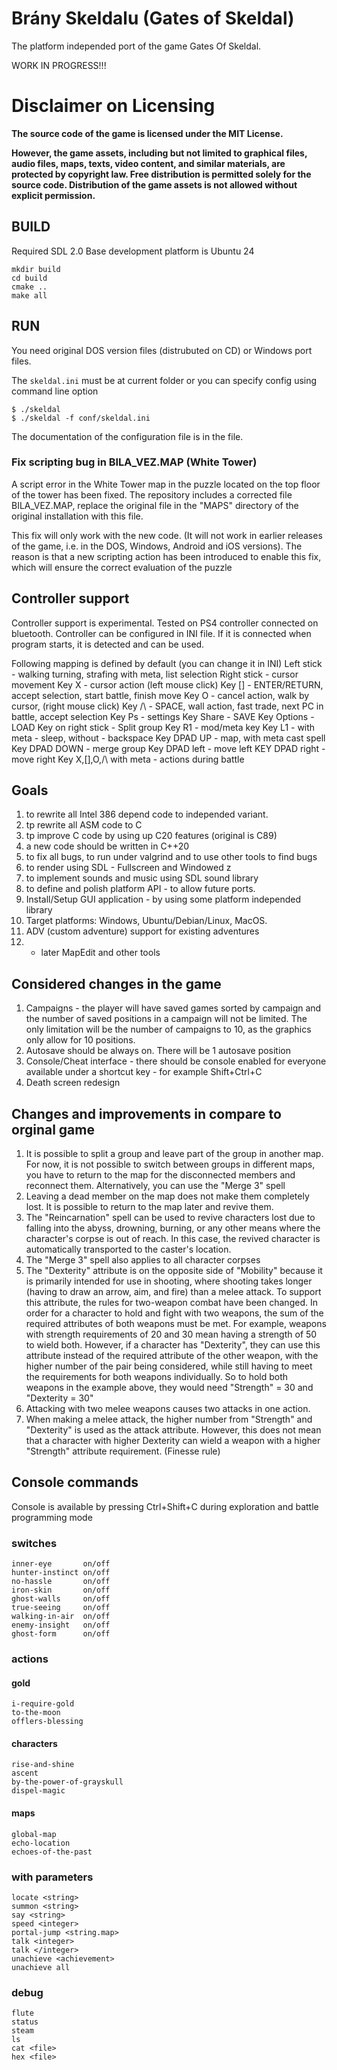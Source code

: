 # Brány Skeldalu (Gates of Skeldal)

The platform independed port of the game Gates Of Skeldal.

WORK IN PROGRESS!!!

# Disclaimer on Licensing

**The source code of the game is licensed under the MIT License.**

**However, the game assets, including but not limited to graphical files, audio files, maps, texts, video content, and similar materials, are protected by copyright law. Free distribution is permitted solely for the source code. Distribution of the game assets is not allowed without explicit permission.**

## BUILD

Required SDL 2.0
Base development platform is Ubuntu 24

```
mkdir build
cd build
cmake ..
make all
```




## RUN

You need original DOS version files (distrubuted on CD) or Windows port files.

The `skeldal.ini` must be at current folder or you can specify config using command line option

```
$ ./skeldal
$ ./skeldal -f conf/skeldal.ini
```

The documentation of the configuration file is in the file.

### Fix scripting bug in BILA_VEZ.MAP (White Tower)

A script error in the White Tower map in the puzzle located on the top floor of the tower has been fixed. The repository includes a corrected file BILA_VEZ.MAP, replace the original file in the "MAPS" directory of the original installation with this file.

This fix will only work with the new code. (It will not work in earlier releases of the game, i.e. in the DOS, Windows, Android and iOS versions). The reason is that a new scripting action has been introduced to enable this fix, which will ensure the correct evaluation of the puzzle

## Controller support

Controller support is experimental. Tested on PS4 controller connected on bluetooth. 
Controller can be configured in INI file. If it is connected when program starts,
it is detected and can be used. 

Following mapping is defined by default (you can change it in INI)
Left stick - walking turning, strafing with meta, list selection
Right stick -  cursor movement
Key X - cursor action (left mouse click)
Key [] - ENTER/RETURN, accept selection, start battle, finish move
Key O - cancel action, walk by cursor, (right mouse click)
Key /\ - SPACE, wall action, fast trade, next PC in battle, accept selection
Key Ps - settings
Key Share - SAVE
Key Options - LOAD
Key on right stick - Split group
Key R1 - mod/meta key
Key L1 - with meta - sleep, without - backspace
Key DPAD UP - map, with meta cast spell
Key DPAD DOWN - merge group
Key DPAD left - move left
KEY DPAD right - move right
Key X,[],O,/\ with meta - actions during battle


## Goals

 1. to rewrite all Intel 386 depend code to independed variant.
 2. tp rewrite all ASM code to C
 3. tp improve C code by using up C20 features (original is C89)
 4. a new code should be written in C++20
 5. to fix all bugs, to run under valgrind and to use other tools to find bugs
 6. to render using SDL - Fullscreen and Windowed z
 7. to implement sounds and music using SDL sound library
 8. to define and polish platform API - to allow future ports.
 9. Install/Setup GUI application - by using some platform independed library
10. Target platforms: Windows, Ubuntu/Debian/Linux, MacOS.
11. ADV (custom adventure) support for existing adventures
12.  - later MapEdit and other tools

## Considered changes in the game
1) Campaigns - the player will have saved games sorted by campaign and the number of saved positions in a campaign will not be limited. The only limitation will be the number of campaigns to 10, as the graphics only allow for 10 positions.
2) Autosave should be always on. There will be 1 autosave position
3) Console/Cheat interface - there should be console enabled for everyone available under a shortcut key - for example Shift+Ctrl+C
4) Death screen redesign


## Changes and improvements in compare to orginal game

 1. It is possible to split a group and leave part of the group in another map. For now, it is not possible to switch between groups in different maps, you have to return to the map for the disconnected members and reconnect them. Alternatively, you can use the "Merge 3" spell
 2. Leaving a dead member on the map does not make them completely lost. It is possible to return to the map later and revive them.
 3. The "Reincarnation" spell can be used to revive characters lost due to falling into the abyss, drowning, burning, or any other means where the character's corpse is out of reach. In this case, the revived character is automatically transported to the caster's location.
 4. The "Merge 3" spell also applies to all character corpses
 5. The "Dexterity" attribute is on the opposite side of "Mobility" because it is primarily intended for use in shooting, where shooting takes longer (having to draw an arrow, aim, and fire) than a melee attack. To support this attribute, the rules for two-weapon combat have been changed. In order for a character to hold and fight with two weapons, the sum of the required attributes of both weapons must be met. For example, weapons with strength requirements of 20 and 30 mean having a strength of 50 to wield both. However, if a character has "Dexterity", they can use this attribute instead of the required attribute of the other weapon, with the higher number of the pair being considered, while still having to meet the requirements for both weapons individually. So to hold both weapons in the example above, they would need "Strength" = 30 and "Dexterity = 30"
 6. Attacking with two melee weapons causes two attacks in one action.
 7. When making a melee attack, the higher number from "Strength" and "Dexterity" is used as the attack attribute. However, this does not mean that a character with higher Dexterity can wield a weapon with a higher "Strength" attribute requirement. (Finesse rule)


## Console commands

Console is available by pressing Ctrl+Shift+C during exploration and battle programming mode

### switches
```
inner-eye       on/off
hunter-instinct on/off
no-hassle       on/off
iron-skin       on/off
ghost-walls     on/off
true-seeing     on/off
walking-in-air  on/off
enemy-insight   on/off
ghost-form      on/off
```

### actions

#### gold

```
i-require-gold
to-the-moon
offlers-blessing
```

#### characters

```
rise-and-shine
ascent
by-the-power-of-grayskull
dispel-magic
```

#### maps

```
global-map
echo-location
echoes-of-the-past
```

### with parameters

```
locate <string>
summon <string>
say <string>
speed <integer>
portal-jump <string.map>
talk <integer>
talk </integer>
unachieve <achievement>
unachieve all

```

### debug

```
flute
status
steam
ls
cat <file>
hex <file>
```
